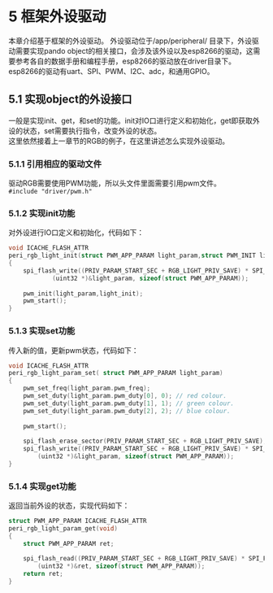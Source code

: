 # 5 框架外设驱动  
本章介绍基于框架的外设驱动。 
外设驱动位于/app/peripheral/ 目录下，外设驱动需要实现pando object的相关接口，会涉及该外设以及esp8266的驱动，这需要参考各自的数据手册和编程手册，esp8266的驱动放在driver目录下。      
esp8266的驱动有uart、SPI、PWM、I2C、adc，和通用GPIO。  

## 5.1 实现object的外设接口
一般是实现init、get，和set的功能。init对IO口进行定义和初始化，get即获取外设的状态，set需要执行指令，改变外设的状态。  
这里依然接着上一章节的RGB的例子，在这里讲述怎么实现外设驱动。  

### 5.1.1 引用相应的驱动文件  
驱动RGB需要使用PWM功能，所以头文件里面需要引用pwm文件。  
`#include "driver/pwm.h"`  

### 5.1.2 实现init功能  
对外设进行IO口定义和初始化，代码如下：  
```c
void ICACHE_FLASH_ATTR
peri_rgb_light_init(struct PWM_APP_PARAM light_param,struct PWM_INIT light_init)
{    
    spi_flash_write((PRIV_PARAM_START_SEC + RGB_LIGHT_PRIV_SAVE) * SPI_FLASH_SEC_SIZE,
    	    (uint32 *)&light_param, sizeof(struct PWM_APP_PARAM));
            
    pwm_init(light_param,light_init);
    pwm_start();    
}  
```

### 5.1.3 实现set功能  
传入新的值，更新pwm状态，代码如下：
```c  
void ICACHE_FLASH_ATTR 
peri_rgb_light_param_set( struct PWM_APP_PARAM light_param)
{
    pwm_set_freq(light_param.pwm_freq);
    pwm_set_duty(light_param.pwm_duty[0], 0); // red colour.
    pwm_set_duty(light_param.pwm_duty[1], 1); // green colour.
    pwm_set_duty(light_param.pwm_duty[2], 2); // blue colour.
    
    pwm_start();
    
    spi_flash_erase_sector(PRIV_PARAM_START_SEC + RGB_LIGHT_PRIV_SAVE);
	spi_flash_write((PRIV_PARAM_START_SEC + RGB_LIGHT_PRIV_SAVE) * SPI_FLASH_SEC_SIZE,
	    (uint32 *)&light_param, sizeof(struct PWM_APP_PARAM));
}
```

### 5.1.4 实现get功能  
返回当前外设的状态，实现代码如下：  

```c  
struct PWM_APP_PARAM ICACHE_FLASH_ATTR
peri_rgb_light_param_get(void)
{
    struct PWM_APP_PARAM ret;
    
    spi_flash_read((PRIV_PARAM_START_SEC + RGB_LIGHT_PRIV_SAVE) * SPI_FLASH_SEC_SIZE,
    	(uint32 *)&ret, sizeof(struct PWM_APP_PARAM));
    return ret;
}
```
